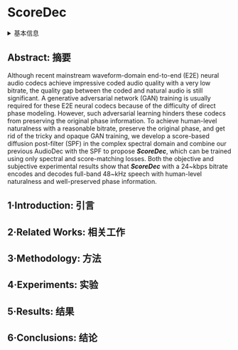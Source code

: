 # ScoreDec

<details>
<summary>基本信息</summary>

- 标题: "ScoreDec: A Phase-preserving High-Fidelity Audio Codec with A Generalized Score-Based Diffusion Post-filter"
- 作者:
  - 01 Yi-Chiao Wu,
  - 02 Dejan Markovic,
  - 03 Steven Krenn,
  - 04 Israel D.Gebru,
  - 05 Alexander Richard
- 链接:
  - [ArXiv](https://arxiv.org/abs/2401.12160)
  - [Publication](https://doi.org/10.1109/ICASSP48485.2024.10448371)
  - [Github]()
  - [Demo](https://bigpon.github.io/ScoreDec_demo/)
- 文件:
  - [ArXiv](_PDF/2401.12160v1__ScoreDec__A_Phase-Preserving_High-Fidelity_Audio_Codec_with_A_Generalized_Score-Based_Diffusion_Post-Filter.pdf)
  - [Publication](_PDF/2401.12160p0__ScoreDec__ICASSP2024.pdf)

</details>

## Abstract: 摘要

Although recent mainstream waveform-domain end-to-end (E2E) neural audio codecs achieve impressive coded audio quality with a very low bitrate, the quality gap between the coded and natural audio is still significant.
A generative adversarial network (GAN) training is usually required for these E2E neural codecs because of the difficulty of direct phase modeling.
However, such adversarial learning hinders these codecs from preserving the original phase information.
To achieve human-level naturalness with a reasonable bitrate, preserve the original phase, and get rid of the tricky and opaque GAN training, we develop a score-based diffusion post-filter (SPF) in the complex spectral domain and combine our previous AudioDec with the SPF to propose ***ScoreDec***, which can be trained using only spectral and score-matching losses.
Both the objective and subjective experimental results show that ***ScoreDec*** with a 24~kbps bitrate encodes and decodes full-band 48~kHz speech with human-level naturalness and well-preserved phase information.

## 1·Introduction: 引言

## 2·Related Works: 相关工作

## 3·Methodology: 方法

## 4·Experiments: 实验

## 5·Results: 结果

## 6·Conclusions: 结论